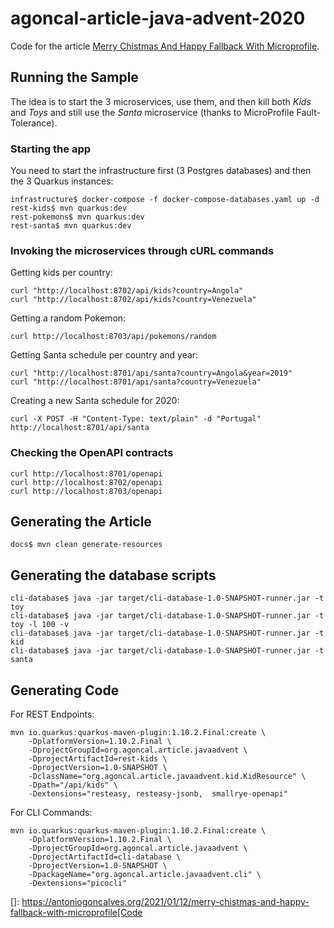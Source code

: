 # agoncal-article-java-advent-2020

Code for the article [Merry Chistmas And Happy Fallback With Microprofile](https://antoniogoncalves.org/2021/01/12/merry-chistmas-and-happy-fallback-with-microprofile).

## Running the Sample

The idea is to start the 3 microservices, use them, and then kill both _Kids_ and _Toys_ and still use the _Santa_ microservice (thanks to MicroProfile Fault-Tolerance).

### Starting the app 

You need to start the infrastructure first (3 Postgres databases) and then the 3 Quarkus instances:

```
infrastructure$ docker-compose -f docker-compose-databases.yaml up -d
rest-kids$ mvn quarkus:dev
rest-pokemons$ mvn quarkus:dev
rest-santa$ mvn quarkus:dev
```

### Invoking the microservices through cURL commands

Getting kids per country:

```
curl "http://localhost:8702/api/kids?country=Angola"
curl "http://localhost:8702/api/kids?country=Venezuela"
```

Getting a random Pokemon:

```
curl http://localhost:8703/api/pokemons/random
```

Getting Santa schedule per country and year:

```
curl "http://localhost:8701/api/santa?country=Angola&year=2019"
curl "http://localhost:8701/api/santa?country=Venezuela"
```

Creating a new Santa schedule for 2020:

``` 
curl -X POST -H "Content-Type: text/plain" -d "Portugal" http://localhost:8701/api/santa
```

### Checking the OpenAPI contracts

``` 
curl http://localhost:8701/openapi
curl http://localhost:8702/openapi
curl http://localhost:8703/openapi
```

## Generating the Article

```
docs$ mvn clean generate-resources
```

## Generating the database scripts

```
cli-database$ java -jar target/cli-database-1.0-SNAPSHOT-runner.jar -t toy
cli-database$ java -jar target/cli-database-1.0-SNAPSHOT-runner.jar -t toy -l 100 -v
cli-database$ java -jar target/cli-database-1.0-SNAPSHOT-runner.jar -t kid
cli-database$ java -jar target/cli-database-1.0-SNAPSHOT-runner.jar -t santa
```


## Generating Code

For REST Endpoints:

```
mvn io.quarkus:quarkus-maven-plugin:1.10.2.Final:create \
    -DplatformVersion=1.10.2.Final \
    -DprojectGroupId=org.agoncal.article.javaadvent \
    -DprojectArtifactId=rest-kids \
    -DprojectVersion=1.0-SNAPSHOT \
    -DclassName="org.agoncal.article.javaadvent.kid.KidResource" \
    -Dpath="/api/kids" \
    -Dextensions="resteasy, resteasy-jsonb,  smallrye-openapi"
```

For CLI Commands:

```
mvn io.quarkus:quarkus-maven-plugin:1.10.2.Final:create \
    -DplatformVersion=1.10.2.Final \
    -DprojectGroupId=org.agoncal.article.javaadvent \
    -DprojectArtifactId=cli-database \
    -DprojectVersion=1.0-SNAPSHOT \
    -DpackageName="org.agoncal.article.javaadvent.cli" \
    -Dextensions="picocli"
```

[]: https://antoniogoncalves.org/2021/01/12/merry-chistmas-and-happy-fallback-with-microprofile[Code
